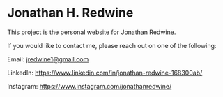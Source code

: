 # Jonathan H. Redwine

This project is the personal website for Jonathan Redwine.

If you would like to contact me, please reach out on one of the following:

Email:
jredwine1@gmail.com

LinkedIn:
https://www.linkedin.com/in/jonathan-redwine-168300ab/

Instagram:
https://www.instagram.com/jonathanredwine/
